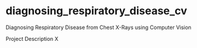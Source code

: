 # diagnosing_respiratory_disease_cv
Diagnosing Respiratory Disease from Chest X-Rays using Computer Vision

Project Description
X
